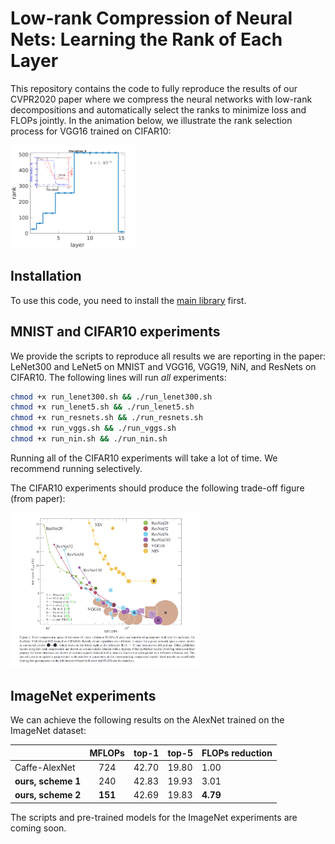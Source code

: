 # Low-rank Compression of Neural Nets: Learning the Rank of Each Layer
This repository contains the code to fully reproduce the results of our CVPR2020 paper where we compress the neural networks with low-rank decompositions and automatically select the ranks to minimize loss and FLOPs jointly. 
In the animation below, we illustrate the rank selection process for VGG16 trained on CIFAR10:

<img src="imgs/VGG16-flops1.gif" alt="vgg16 flops rank selection" width="40%"/>


## Installation
To use this code, you need to install the [main library](../../README.md) first.


## MNIST and CIFAR10 experiments
We provide the scripts to reproduce all results we are reporting in the paper: LeNet300 and LeNet5 on MNIST and VGG16, VGG19, NiN, and ResNets on CIFAR10. The following lines will run *all* experiments:
```bash
chmod +x run_lenet300.sh && ./run_lenet300.sh
chmod +x run_lenet5.sh && ./run_lenet5.sh
chmod +x run_resnets.sh && ./run_resnets.sh
chmod +x run_vggs.sh && ./run_vggs.sh
chmod +x run_nin.sh && ./run_nin.sh

``` 

Running all of the CIFAR10 experiments will take a lot of time. We recommend running selectively. 

The CIFAR10 experiments should produce the following trade-off figure (from paper):

<img src="imgs/cifar10_tradeoff.png" alt="trade-off figure" width="60%"/>


## ImageNet experiments
We can achieve the following results on the AlexNet trained on the ImageNet dataset:

|                        |  MFLOPs  | top-1  |  top-5 | FLOPs reduction |
| -------------          |:--------:|--------|--------|-----------------|
|Caffe-AlexNet           |   724    | 42.70  | 19.80  | 1.00 |
|**ours, scheme 1**      |   240    | 42.83  | 19.93 | 3.01|
|**ours, scheme 2**      |   **151**    | 42.69  | 19.83 | **4.79**|

The scripts and pre-trained models for the ImageNet experiments are coming soon. 